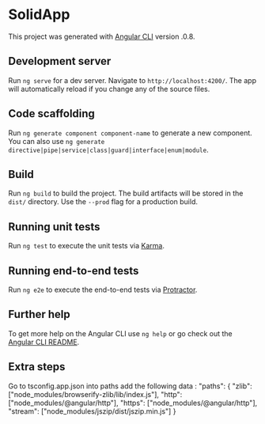 # SolidApp

This project was generated with [Angular CLI](https://github.com/angular/angular-cli) version .0.8.

## Development server

Run `ng serve` for a dev server. Navigate to `http://localhost:4200/`. The app will automatically reload if you change any of the source files.

## Code scaffolding

Run `ng generate component component-name` to generate a new component. You can also use `ng generate directive|pipe|service|class|guard|interface|enum|module`.

## Build

Run `ng build` to build the project. The build artifacts will be stored in the `dist/` directory. Use the `--prod` flag for a production build.

## Running unit tests

Run `ng test` to execute the unit tests via [Karma](https://karma-runner.github.io).

## Running end-to-end tests

Run `ng e2e` to execute the end-to-end tests via [Protractor](http://www.protractortest.org/).

## Further help

To get more help on the Angular CLI use `ng help` or go check out the [Angular CLI README](https://github.com/angular/angular-cli/blob/master/README.md).

## Extra steps

Go to tsconfig.app.json into paths add the following data : "paths": {
      "zlib": ["node_modules/browserify-zlib/lib/index.js"],
      "http": ["node_modules/@angular/http"],
      "https": ["node_modules/@angular/http"],
      "stream": ["node_modules/jszip/dist/jszip.min.js"]
    }
